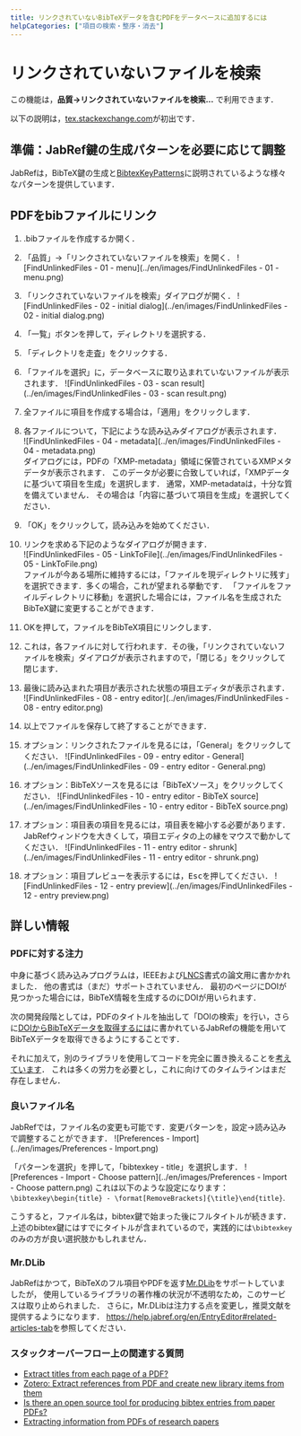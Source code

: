 ```yaml
---
title: リンクされていないBibTeXデータを含むPDFをデータベースに追加するには
helpCategories: ["項目の検索・整序・消去"]
---
```


# リンクされていないファイルを検索

この機能は，**品質→リンクされていないファイルを検索...** で利用できます．

以下の説明は，[tex.stackexchange.com](http://tex.stackexchange.com/a/344310/9075)が初出です．

## 準備：JabRef鍵の生成パターンを必要に応じて調整

JabRefは，BibTeX鍵の生成と[BibtexKeyPatterns](BibtexKeyPatterns)に説明されているような様々なパターンを提供しています．

## PDFをbibファイルにリンク

1. .bibファイルを作成するか開く．

1. 「品質」→「リンクされていないファイルを検索」を開く．
![FindUnlinkedFiles - 01 - menu](../en/images/FindUnlinkedFiles - 01 - menu.png)

1. 「リンクされていないファイルを検索」ダイアログが開く．
![FindUnlinkedFiles - 02 - initial dialog](../en/images/FindUnlinkedFiles - 02 - initial dialog.png)

1. 「一覧」ボタンを押して，ディレクトリを選択する．

1. 「ディレクトリを走査」をクリックする．

1. 「ファイルを選択」に，データベースに取り込まれていないファイルが表示されます．
![FindUnlinkedFiles - 03 - scan result](../en/images/FindUnlinkedFiles - 03 - scan result.png)

1. 全ファイルに項目を作成する場合は，「適用」をクリックします．

1. 各ファイルについて，下記にような読み込みダイアログが表示されます．<br/>
  ![FindUnlinkedFiles - 04 - metadata](../en/images/FindUnlinkedFiles - 04 - metadata.png)<br/>
  ダイアログには，PDFの「XMP-metadata」領域に保管されているXMPメタデータが表示されます．
  このデータが必要に合致していれば，「XMPデータに基づいて項目を生成」を選択します．
  通常，XMP-metadataは，十分な質を備えていません．
  その場合は「内容に基づいて項目を生成」を選択してください．

1. 「OK」をクリックして，読み込みを始めてください．

1. リンクを求める下記のようなダイアログが開きます．<br/>
  ![FindUnlinkedFiles - 05 - LinkToFile](../en/images/FindUnlinkedFiles - 05 - LinkToFile.png)<br/>
  ファイルが今ある場所に維持するには，「ファイルを現ディレクトリに残す」を選択できます．多くの場合，これが望まれる挙動です．
  「ファイルをファイルディレクトリに移動」を選択した場合には，ファイル名を生成されたBibTeX鍵に変更することができます．

1. OKを押して，ファイルをBibTeX項目にリンクします．

1. これは，各ファイルに対して行われます．その後，「リンクされていないファイルを検索」ダイアログが表示されますので，「閉じる」をクリックして閉じます．

1. 最後に読み込まれた項目が表示された状態の項目エディタが表示されます．
  ![FindUnlinkedFiles - 08 - entry editor](../en/images/FindUnlinkedFiles - 08 - entry editor.png)

1. 以上でファイルを保存して終了することができます．

1. オプション：リンクされたファイルを見るには，「General」をクリックしてください．
  ![FindUnlinkedFiles - 09 - entry editor - General](../en/images/FindUnlinkedFiles - 09 - entry editor - General.png)

1. オプション：BibTeXソースを見るには「BibTeXソース」をクリックしてください．
  ![FindUnlinkedFiles - 10 - entry editor - BibTeX source](../en/images/FindUnlinkedFiles - 10 - entry editor - BibTeX source.png)

1. オプション：項目表の項目を見るには，項目表を縮小する必要があります．JabRefウィンドウを大きくして，項目エディタの上の縁をマウスで動かしてください．
  ![FindUnlinkedFiles - 11 - entry editor - shrunk](../en/images/FindUnlinkedFiles - 11 - entry editor - shrunk.png)

1. オプション：項目プレビューを表示するには，<kbd>Esc</kbd>を押してください．
  ![FindUnlinkedFiles - 12 - entry preview](../en/images/FindUnlinkedFiles - 12 - entry preview.png)


## 詳しい情報

### PDFに対する注力

中身に基づく読み込みプログラムは，IEEEおよび[LNCS](https://github.com/latextemplates/LNCS)書式の論文用に書かかれました．
他の書式は（まだ）サポートされていません．
最初のページにDOIが見つかった場合には，BibTeX情報を生成するのにDOIが用いられます．

次の開発段階としては，PDFのタイトルを抽出して「DOIの検索」を行い，さらに[DOIからBibTeXデータを取得するには](GetBibTeXDataFromDOI)に書かれているJabRefの機能を用いてBibTeXデータを取得できるようにすることです．

それに加えて，別のライブラリを使用してコードを完全に置き換えることを[考えています](https://github.com/koppor/jabref/issues/169)．
これは多くの労力を必要とし，これに向けてのタイムラインはまだ存在しません．


### 良いファイル名

JabRefでは，ファイル名の変更も可能です．変更パターンを，設定→読み込みで調整することができます．
![Preferences - Import](../en/images/Preferences - Import.png)

「パターンを選択」を押して，「bibtexkey - title」を選択します．
![Preferences - Import - Choose pattern](../en/images/Preferences - Import - Choose pattern.png)
これは以下のような設定になります：`\bibtexkey\begin{title} - \format[RemoveBrackets]{\title}\end{title}`.

こうすると，ファイル名は，bibtex鍵で始まった後にフルタイトルが続きます．
上述のbibtex鍵にはすでにタイトルが含まれているので，実践的には`\bibtexkey`のみの方が良い選択肢かもしれません．


### Mr.DLib

JabRefはかつて，BibTeXのフル項目やPDFを返す[Mr.DLib](http://mr-dlib.org/)をサポートしていましたが，
使用しているライブラリの著作権の状況が不透明なため，このサービスは取り止められました．
さらに，Mr.DLibは注力する点を変更し，推奨文献を提供するようになります．
<https://help.jabref.org/en/EntryEditor#related-articles-tab>を参照してください．


### スタックオーバーフロー上の関連する質問

* [Extract titles from each page of a PDF?](http://stackoverflow.com/q/18071127/873282)
* [Zotero: Extract references from PDF and create new library items from them](https://forums.zotero.org/discussion/16277/extract-references-from-pdf-and-create-new-library-items-from-them)
* [Is there an open source tool for producing bibtex entries from paper PDFs?](http://academia.stackexchange.com/questions/15504/is-there-an-open-source-tool-for-producing-bibtex-entries-from-paper-pdfs)
* [Extracting information from PDFs of research papers](http://stackoverflow.com/questions/1813427/extracting-information-from-pdfs-of-research-papers/3523416)
